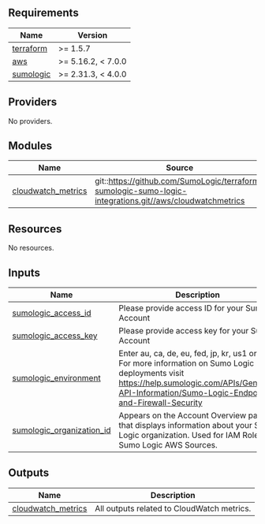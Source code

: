 ## Requirements

| Name | Version |
|------|---------|
| <a name="requirement_terraform"></a> [terraform](#requirement\_terraform) | >= 1.5.7        |
| <a name="requirement_aws"></a> [aws](#requirement\_aws) | >= 5.16.2, < 7.0.0 |
| <a name="requirement_sumologic"></a> [sumologic](#requirement\_sumologic) | >= 2.31.3, < 4.0.0 |

## Providers

No providers.

## Modules

| Name | Source | Version |
|------|--------|---------|
| <a name="module_cloudwatch_metrics"></a> [cloudwatch\_metrics](#module\_cloudwatch\_metrics) | git::https://github.com/SumoLogic/terraform-sumologic-sumo-logic-integrations.git//aws/cloudwatchmetrics | n/a |

## Resources

No resources.

## Inputs

| Name | Description | Type | Default | Required |
|------|-------------|------|---------|:--------:|
| <a name="input_sumologic_access_id"></a> [sumologic\_access\_id](#input\_sumologic\_access\_id) | Please provide access ID for your Sumo Account | `string` | n/a | yes |
| <a name="input_sumologic_access_key"></a> [sumologic\_access\_key](#input\_sumologic\_access\_key) | Please provide access key for your Sumo Account | `string` | n/a | yes |
| <a name="input_sumologic_environment"></a> [sumologic\_environment](#input\_sumologic\_environment) | Enter au, ca, de, eu, fed, jp, kr, us1 or us2. For more information on Sumo Logic deployments visit https://help.sumologic.com/APIs/General-API-Information/Sumo-Logic-Endpoints-and-Firewall-Security | `string` | n/a | yes |
| <a name="input_sumologic_organization_id"></a> [sumologic\_organization\_id](#input\_sumologic\_organization\_id) | Appears on the Account Overview page that displays information about your Sumo Logic organization. Used for IAM Role in Sumo Logic AWS Sources. | `string` | n/a | yes |

## Outputs

| Name | Description |
|------|-------------|
| <a name="output_cloudwatch_metrics"></a> [cloudwatch\_metrics](#output\_cloudwatch\_metrics) | All outputs related to CloudWatch metrics. |
